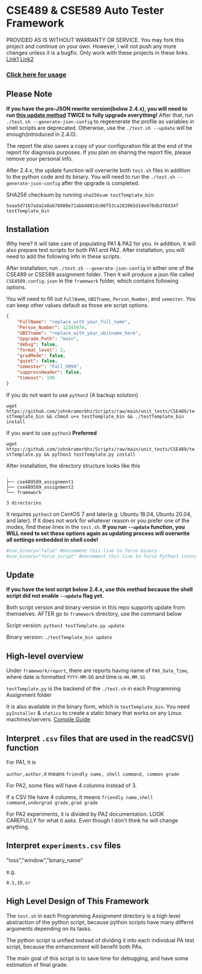 # CSE489 & CSE589 Auto Tester Framework

PROVIDED AS IS WITHOUT WARRANTY OR SERVICE. You may fork this project and continue on your own. However, I will not push any more changes unless it is a bugfix. Only work with these projects in these links. [Link1](https://docs.google.com/document/u/1/d/135usaNDMnJ5pEDG-UbspZameDPmOH0DmXLrMVrLVJ88/pub) [Link2](https://docs.google.com/document/u/1/d/19I8-TrLNcfaCGX1L-KSx5xFYEoiFAN3F9o_jQlOgsFM/pub)

### [Click here for usage](https://github.com/johnkramorbhz/Scripts/blob/main/unit_tests/CSE489/usage.md)

## Please Note

**If you have the pre-JSON rewrite version(below 2.4.x), you will need to run [this update method](https://github.com/johnkramorbhz/Scripts/tree/main/unit_tests/CSE489#update) TWICE to fully upgrade everything!** After that, run `./test.sh --generate-json-config` to regeenerate the profile as variables in shell scripts are deprecated. Otherwise, use the `./test.sh --update` will be enough(introduced in 2.4.0).

The report file also saves a copy of your configuration file at the end of the report for diagnosis purposes. If you plan on sharing the report file, please remove your personal info.

After 2.4.x, the update function will overwrite both `test.sh` files in addition to the python code and its binary. You will need to run the `./test.sh --generate-json-config` after the upgrade is completed.

SHA256 checksum by running `sha256sum testTemplate_bin`:

`5eaa5d7167ada2a8ab78888e71abb4881dc06f53ca282065d1de476db3f8d34f  testTemplate_bin`

## Installation

Why here? It will take care of populating PA1 & PA2 for you. In addition, it will also prepare test scripts for both PA1 and PA2. After installation, you will need to add the following info in these scripts.

After installation, run `./test.sh --generate-json-config` in either one of the CSE489 or CSE589 assignment folder. Then it will produce a json file called `CSE4589.config.json` in the `framework` folder, which contains following options.

You will need to fill out `FullName`, `UBITname`, `Person_Number`, and `semester`. You can keep other values default as those are script options.
```json
{
    "FullName": "replace_with_your_full_name",
    "Person_Number": 12345678,
    "UBITname": "replace_with_your_ubitname_here",
    "Upgrade_Path": "main",
    "debug": false,
    "format_level": 2,
    "gradMode": false,
    "quiet": false,
    "semester": "Fall_9999",
    "suppressHeader": false,
    "timeout": 190
}
```

If you do not want to use `python3` (A backup solution)

`wget https://github.com/johnkramorbhz/Scripts/raw/main/unit_tests/CSE489/testTemplate_bin && chmod u+x testTemplate_bin && ./testTemplate_bin install`

If you want to use `python3` **Preferred**

`wget https://github.com/johnkramorbhz/Scripts/raw/main/unit_tests/CSE489/testTemplate.py && python3 testTemplate.py install`

After installation, the directory structure looks like this

```
.
├── cse489589_assignment1
├── cse489589_assignment2
└── framework

3 directories
```

It requires `python3` on CentOS 7 and later(e.g. Ubuntu 18.04, Ubuntu 20.04, and later). If it does not work for whatever reason or you prefer one of the modes, find these lines in the `test.sh`. **If you run `--update` function, you WILL need to set these options again as updating process will overwrite all settings embedded in shell code!**

```bash
#use_binary="false" #Uncomment this line to force binary
#use_binary="force_script" #Uncomment this line to force Python3 interpreter
```

## Update

**If you have the test script below 2.4.x, use this method because the shell script did not enable `--update` flag yet.**

Both script version and binary version in this repo supports update from themselves. AFTER go to `framework` directory, use the command below

Script version: `python3 testTemplate.py update`

Binary version: `./testTemplate_bin update`

## High-level overview

Under `framework/report`, there are reports having name of `PAX_Date_Time`, where date is formatted `YYYY-MM-DD` and time is `HH.MM.SS`

`testTemplate.py` is the backend of the `./test.sh` in each Programming Assignment folder

It is also available in the binary form, which is `testTemplate_bin`. You need `pyInstaller` & `staticx` to create a static binary that works on any Linux machines/servers. [Compile Guide](https://github.com/johnkramorbhz/Scripts/blob/main/unit_tests/CSE489/usage.md#re-compile-binary)

## Interpret `.csv` files that are used in the readCSV() function

For PA1, it is 

`author,author,0` means `friendly name, shell command, common grade`

For PA2, some files will have 4 columns instead of 3.

If a CSV file have 4 columns, it means `friendly name,shell command,undergrad grade,grad grade`

For PA2 experiments, it is divided by PA2 documentation. LOOK CAREFULLY for what it asks. Even though I don't think he will change anything.

## Interpret `experiments.csv` files

"loss","window","binary_name"

e.g.

`0.1,10,sr`

## High Level Design of This Framework

The `test.sh` in each Programming Assignment directory is a high level abstraction of the python script, because python scripts have many differnt arguments depending on its tasks.

The python script is unified instead of dividing it into each individual PA test script, because the enhancement will benefit both PAs.

The main goal of this script is to save time for debugging, and have some estimation of final grade.
